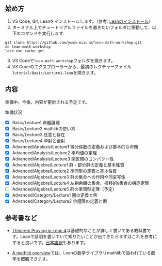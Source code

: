 ## 始め方
1. VS Code, Git, Leanをインストールします。（参考: [Leanのインストール](https://leanprover.github.io/lean4/doc/quickstart.html)）
2. ターミナル上でチュートリアルファイルを置きたいフォルダに移動して、以下のコマンドを実行します: 
```
git clone https://github.com/yuma-mizuno/lean-math-workshop.git
cd lean-math-workshop
lake exe cache get
```
3. VS Codeで`lean-math-workshop`フォルダを開きます。
4. VS Codeのエクスプローラーから、最初のレクチャーファイル`Tutorial/Basic/Lecture1.lean`を開きます。

## 内容
準備中。今後、内容が更新される予定です。

準備状況
- [x] Basic/Lecture1 命題論理
- [x] Basic/Lecture2 mathlibの使い方
- [x] Basic/Lecture3 任意と存在
- [x] Basic/Lecture4 単射と全射
- [x] Advanced/Analysis/Lecture1 微分係数の定義および基本的な命題
- [x] Advanced/Analysis/Lecture2 平均値の定理
- [x] Advanced/Analysis/Lecture3 閉区間のコンパクト性
- [x] Advanced/Algebra/Lecture1 群・部分群の定義と基本性質
- [x] Advanced/Algebra/Lecture2 準同型の定義と基本性質
- [x] Advanced/Algebra/Lecture3 群の集合への作用や同変写像
- [x] Advanced/Algebra/Lecture4 左剰余類の集合、推移的`G`集合の構造定理
- [ ] Advanced/Algebra/Lecture5 群の準同型定理（予定）
- [x] Advanced/Category/Lecture1 圏の定義と例
- [x] Advanced/Category/Lecture2 余極限の定義と例

## 参考書など
- [Theorem Proving in Lean 4](https://leanprover.github.io/theorem_proving_in_lean4/)は基礎的なことが詳しく書いてある教科書です。Leanで証明を書いていて知りたいことが出てきたらまずはこれを参考にすると良いです。[日本語訳](https://aconite-ac.github.io/theorem_proving_in_lean4_ja/)もあります。

- [A mathlib overview](https://leanprover-community.github.io/mathlib-overview.html)では、Leanの数学ライブラリmathlibで扱われている数学を概観できます。